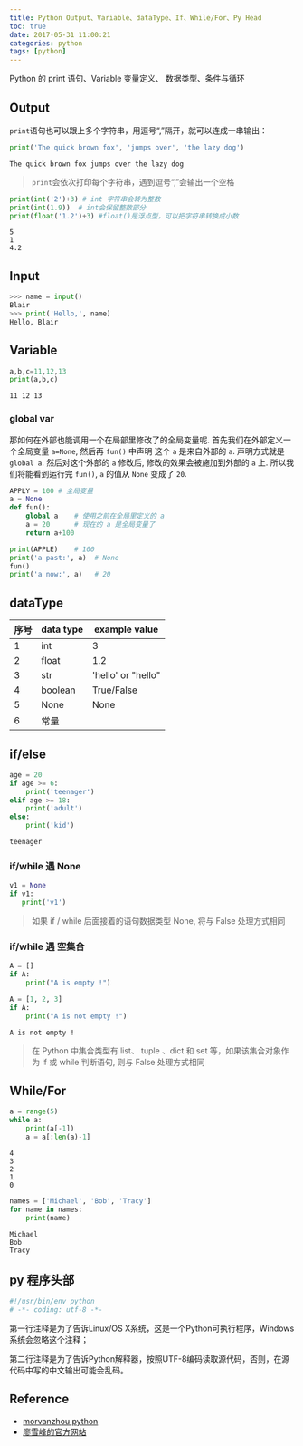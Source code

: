 ```yaml
---
title: Python Output、Variable、dataType、If、While/For、Py Head
toc: true
date: 2017-05-31 11:00:21
categories: python
tags: [python]
---
```


Python 的 print 语句、Variable 变量定义、 数据类型、条件与循环

<!-- more -->

## Output

`print`语句也可以跟上多个字符串，用逗号“,”隔开，就可以连成一串输出：

```python
print('The quick brown fox', 'jumps over', 'the lazy dog')
```

    The quick brown fox jumps over the lazy dog

> `print`会依次打印每个字符串，遇到逗号“,”会输出一个空格

```python
print(int('2')+3) # int 字符串会转为整数
print(int(1.9))  # int会保留整数部分
print(float('1.2')+3) #float()是浮点型，可以把字符串转换成小数
```

    5
    1
    4.2

## Input

```python
>>> name = input()
Blair
>>> print('Hello,', name)
Hello, Blair
```

## Variable

```python
a,b,c=11,12,13
print(a,b,c)
```

    11 12 13

### global var

那如何在外部也能调用一个在局部里修改了的全局变量呢. 首先我们在外部定义一个全局变量 `a=None`, 然后再 `fun()` 中声明 这个 `a` 是来自外部的 `a`. 声明方式就是 `global a`. 然后对这个外部的 `a` 修改后, 修改的效果会被施加到外部的 `a` 上. 所以我们将能看到运行完 `fun()`, `a` 的值从 `None` 变成了 `20`.

```python
APPLY = 100 # 全局变量
a = None
def fun():
    global a    # 使用之前在全局里定义的 a
    a = 20      # 现在的 a 是全局变量了
    return a+100

print(APPLE)    # 100
print('a past:', a)  # None
fun()
print('a now:', a)   # 20
```

## dataType

序号 | data type | example value
------- | ------- | -------
1 | int | 3
2 | float | 1.2
3 | str | 'hello' or "hello"
4 | boolean | True/False 
5 | None | None
6 | 常量 | 

## if/else

```python
age = 20
if age >= 6:
    print('teenager')
elif age >= 18:
    print('adult')
else:
    print('kid')
```

    teenager

### if/while 遇 None

```python
v1 = None
if v1:
   print('v1') 
```

> 如果 if / while 后面接着的语句数据类型 None, 将与 False 处理方式相同

### if/while 遇 空集合

```python
A = []
if A:
    print("A is empty !")

A = [1, 2, 3]
if A:
    print("A is not empty !")
```

    A is not empty !
    
> 在 Python 中集合类型有 list、 tuple 、dict 和 set 等，如果该集合对象作为 if 或 while 判断语句, 则与 False 处理方式相同

## While/For

```python
a = range(5)
while a:
    print(a[-1])
    a = a[:len(a)-1]
```

    4
    3
    2
    1
    0
    
    


```python
names = ['Michael', 'Bob', 'Tracy']
for name in names:
    print(name)
```

    Michael
    Bob
    Tracy

## py 程序头部

```py
#!/usr/bin/env python
# -*- coding: utf-8 -*-
```

第一行注释是为了告诉Linux/OS X系统，这是一个Python可执行程序，Windows系统会忽略这个注释；

第二行注释是为了告诉Python解释器，按照UTF-8编码读取源代码，否则，在源代码中写的中文输出可能会乱码。

## Reference

- [morvanzhou python][1]
- [廖雪峰的官方网站][2]

[1]: http://www.liaoxuefeng.com/wiki/001374738125095c955c1e6d8bb493182103fac9270762a000/001386819196283586a37629844456ca7e5a7faa9b94ee8000
[2]: https://morvanzhou.github.io/tutorials/python-basic/